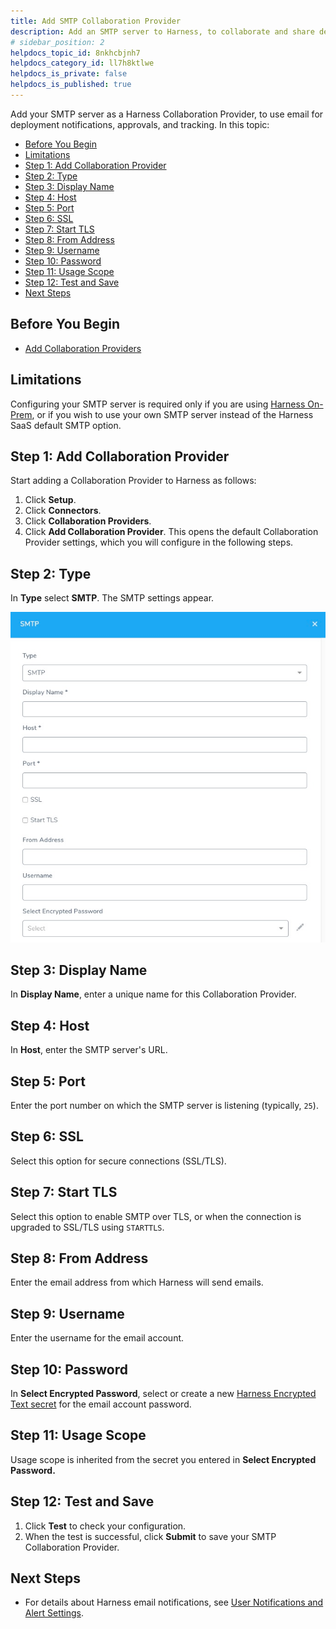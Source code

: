 ```yaml
---
title: Add SMTP Collaboration Provider
description: Add an SMTP server to Harness, to collaborate and share deployment info with users and groups via email.
# sidebar_position: 2
helpdocs_topic_id: 8nkhcbjnh7
helpdocs_category_id: ll7h8ktlwe
helpdocs_is_private: false
helpdocs_is_published: true
---
```


Add your SMTP server as a Harness Collaboration Provider, to use email for deployment notifications, approvals, and tracking. In this topic:

* [Before You Begin](#before-you-begin)
* [Limitations](#limitations)
* [Step 1: Add Collaboration Provider](#step-1-add-collaboration-provider)
* [Step 2: Type](#step-2-type)
* [Step 3: Display Name](#step-3-display-name)
* [Step 4: Host](#step-4-host)
* [Step 5: Port](#step-5-port)
* [Step 6: SSL](#step-6-ssl)
* [Step 7: Start TLS](#step-7-start-tls)
* [Step 8: From Address](#step-8-from-address)
* [Step 9: Username](#step-9-username)
* [Step 10: Password](#step-10-password)
* [Step 11: Usage Scope](#step-11-usage-scope)
* [Step 12: Test and Save](#step-12-test-and-save)
* [Next Steps](#next-steps)


## Before You Begin

* [Add Collaboration Providers](collaboration-providers.md)


## Limitations

Configuring your SMTP server is required only if you are using [Harness On-Prem](../../../starthere-firstgen/harness-on-premise-versions.md), or if you wish to use your own SMTP server instead of the Harness SaaS default SMTP option.


## Step 1: Add Collaboration Provider

Start adding a Collaboration Provider to Harness as follows:

1. Click **Setup**.
2. Click **Connectors**.
3. Click **Collaboration Providers**.
4. Click **Add Collaboration Provider**. This opens the default Collaboration Provider settings, which you will configure in the following steps.


## Step 2: Type

In **Type** select **SMTP**. The SMTP settings appear.

![](./static/add-smtp-collaboration-provider-29.png)

## Step 3: Display Name

In **Display Name**, enter a unique name for this Collaboration Provider.


## Step 4: Host

In **Host**, enter the SMTP server's URL.


## Step 5: Port

Enter the port number on which the SMTP server is listening (typically, `25`).


## Step 6: SSL

Select this option for secure connections (SSL/TLS).


## Step 7: Start TLS

Select this option to enable SMTP over TLS, or when the connection is upgraded to SSL/TLS using `STARTTLS`.


## Step 8: From Address

Enter the email address from which Harness will send emails.


## Step 9: Username

Enter the username for the email account.


## Step 10: Password

In **Select Encrypted Password**, select or create a new [Harness Encrypted Text secret](../../security/secrets-management/use-encrypted-text-secrets.md) for the email account password.


## Step 11: Usage Scope

Usage scope is inherited from the secret you entered in **Select Encrypted Password.**


## Step 12: Test and Save

1. Click **Test** to check your configuration.
2. When the test is successful, click **Submit** to save your SMTP Collaboration Provider.


## Next Steps

* For details about Harness email notifications, see [User Notifications and Alert Settings](../manage-notegroups/notification-groups.md).

